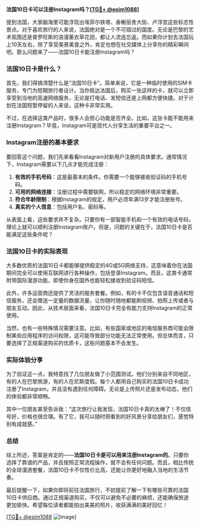 **法国10日卡可以注册Instagram吗？[[TG💪+ @esim1088](https://t.me/s/esim1088)]**

提到法国，大家脑海里可能浮现出埃菲尔铁塔、香榭丽舍大街、卢浮宫这些标志性景点。对于喜欢旅行的人来说，法国绝对是一个不可错过的国度。无论是巴黎的艺术氛围还是普罗旺斯的浪漫薰衣草花田，都让人流连忘返。而如果你计划去法国玩上10天左右，除了享受美景美食之外，肯定也想在社交媒体上分享你的精彩瞬间吧。那么问题来了——法国10日卡能注册Instagram吗？

### 法国10日卡是什么？

首先，我们得搞清楚什么是“法国10日卡”。简单来说，它是一种临时使用的SIM卡服务，专门为短期旅行者设计。当你抵达法国后，购买一张这样的卡，就可以立即享受到当地的高速网络服务，无论是打电话、发短信还是上网都方便快捷。对于计划在法国短暂停留的人来说，这种卡非常实用。

不过，在选择这类产品时，很多人会担心功能是否齐全。比如，这张卡能不能用来注册Instagram？毕竟，Instagram可是现代人分享生活的重要平台之一。

### Instagram注册的基本要求

要回答这个问题，我们先来看看Instagram对新用户注册的具体要求。通常情况下，Instagram需要以下几点才能完成注册：

1. **有效的手机号码**：这是最基本的条件。你需要一个能够接收验证码的手机号码。
2. **可用的网络连接**：注册过程中需要联网，所以稳定的网络环境非常重要。
3. **符合年龄限制**：根据Instagram的规定，用户必须年满13岁才能注册账号。
4. **真实的个人信息**：包括用户名、密码等。

从表面上看，这些要求并不复杂。只要你有一部智能手机和一个有效的电话号码，理论上就可以顺利注册Instagram账户。但是，问题的关键在于，法国10日卡是否能满足这些条件呢？

### 法国10日卡的实际表现

大多数优质的法国10日卡都能够提供稳定的4G或5G网络支持，这意味着你在法国期间完全可以使用互联网进行各种操作，包括登录Instagram。而且，这类卡通常附带国际漫游功能，即使你身在国外也能轻松接收到验证码短信。

此外，许多运营商还提供了灵活的服务套餐。例如，有的卡不仅包含语音通话和短信服务，还会赠送一定量的数据流量，让你随时随地都能刷视频、拍照上传或者与朋友互动。因此，从技术层面来看，法国10日卡完全有能力支持Instagram的正常使用。

当然，也有一些特殊情况需要注意。比如，有些国家或地区的电信服务商可能会限制某些应用程序的访问权限，这可能导致部分功能无法正常使用。但总体而言，只要选择了正规渠道购买的优质卡，这些问题基本不会发生。

### 实际体验分享

为了验证这一点，我特意找了几位朋友做了小范围测试。他们分别来自不同地区，有的人在巴黎旅游，有的人在尼斯度假。每个人都用自己购买的法国10日卡成功注册了Instagram，并且没有遇到任何障碍。无论是上传照片还是发布动态，他们的体验都非常顺畅。

其中一位朋友甚至告诉我：“这次旅行让我发现，法国10日卡真的太棒了！不仅信号好，价格也很合理。有了它，我可以随时把看到的好风景分享给朋友们，感觉特别有成就感。”

### 总结

综上所述，答案是肯定的——**法国10日卡是可以用来注册Instagram的**。只要你选择了靠谱的产品，并且按照正常流程操作，就不会有任何问题。而且，相比传统的全球漫游套餐，法国10日卡不仅性价比高，还能让你更好地融入当地的生活节奏。

最后提醒一下，如果你即将前往法国旅行，不妨提前了解一下有哪些可靠的法国10日卡供应商。通过正规渠道购买，不仅可以避免不必要的麻烦，还能确保旅途更加愉快。希望每位读者都能拍出美美的照片，收获满满的美好回忆！

[[TG💪+ @esim1088](https://t.me/s/esim1088) ![Image](https://i.postimg.cc/4NQfJmqS/Snipaste-2025-05-13-00-14-12.png)]